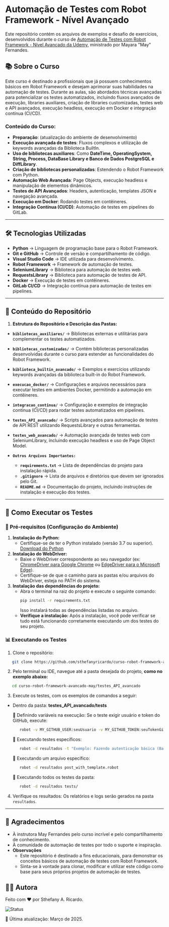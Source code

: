 # Automação de Testes com Robot Framework - Nível Avançado

Este repositório contém os arquivos de exemplos e desafio de exercícios, desenvolvidos durante o curso de [Automação de Testes com Robot Framework - Nível Avançado da Udemy](https://www.udemy.com/course/automacao-de-testes-com-robot-framework-avancado), ministrado por Mayara "May" Fernandes. 

## 📚 Sobre o Curso

Este curso é destinado a profissionais que já possuem conhecimentos básicos em Robot Framework e desejam aprimorar suas habilidades na automação de testes. Durante as aulas, são abordados técnicas avançadas para potencializar os testes automatizados, incluindo fluxos avançados de execução, libraries auxiliares, criação de libraries customizadas, testes web e API avançados, execução headless, execução em Docker e integração contínua (CI/CD).

### Conteúdo do Curso:
- **Preparação**: (atualização do ambiente de desenvolvimento)
- **Execução avançada de testes**: Fluxos complexos e utilização de keywords avançadas da Biblioteca BuiltIn.
- **Uso de bibliotecas auxiliares**: Como **DateTime, OperatingSystem, String, Process, DataBase Library e Banco de Dados PostgreSQL e DiffLibrary**.  
- **Criação de bibliotecas personalizadas**: Estendendo o Robot Framework com Python.  
- **Automação Web Avançada**: Page Objects, execução headless e manipulação de elementos dinâmicos.  
- **Testes de API Avançados**: Headers, autenticação, templates JSON e navegação avançada.  
- **Execução em Docker**: Rodando testes em contêineres.  
- **Integração Contínua (CI/CD)**: Automação de testes em pipelines do GitLab.

---

## 🛠️ Tecnologias Utilizadas

- **Python** → Linguagem de programação base para o Robot Framework.  
- **Git e GitHub** → Controle de versão e compartilhamento de código.  
- **Visual Studio Code** → IDE utilizada para desenvolvimento.  
- **Robot Framework** → Framework de automação de testes.  
- **SeleniumLibrary** → Biblioteca para automação de testes web.  
- **RequestsLibrary** → Biblioteca para automação de testes de API.  
- **Docker** → Execução de testes em contêineres.  
- **GitLab CI/CD** → Integração contínua para automação de testes em pipelines.

---

## 📁 Conteúdo do Repositório  
1. **Estrutura do Repositório e Descrição das Pastas:**

- **`bibliotecas_auxiliares/`** → Bibliotecas externas e utilitárias para complementar os testes automatizados.  

- **`bibliotecas_customizadas/`** → Contém bibliotecas personalizadas desenvolvidas durante o curso para estender as funcionalidades do Robot Framework.  

- **`biblioteca_builtin_avancado/`** → Exemplos e exercícios utilizando keywords avançadas da biblioteca built-in do Robot Framework.  

- **`execucao_docker/`** → Configurações e arquivos necessários para executar testes em ambientes Docker, permitindo a automação em contêineres.  

- **`integracao_continua/`** → Configuração e exemplos de integração contínua (CI/CD) para rodar testes automatizados em pipelines.  

- **`testes_API_avancado/`** → Scripts avançados para automação de testes de API REST utilizando RequestsLibrary e outras ferramentas.  

- **`testes_web_avancado/`** → Automação avançada de testes web com SeleniumLibrary, incluindo execução headless e uso de Page Object Model.  

- **`Outros Arquivos Importantes:`**  
  - **`requirements.txt`** → Lista de dependências do projeto para instalação rápida.  
  - **`.gitignore`** → Lista de arquivos e diretórios que devem ser ignorados pelo Git.  
  - **`README.md`** → Documentação do projeto, incluindo instruções de instalação e execução dos testes.  

---

## 🤖 Como Executar os Testes
### 🔧 Pré-requisitos (Configuração do Ambiente)
  1. **Instalação do Python:**
     - Certifique-se de ter o Python instalado (versão 3.7 ou superior). [Download do Python](https://www.python.org/downloads/)
  2. **Instalação do WebDriver:**
     - Baixe o WebDriver correspondente ao seu navegador (ex: [ChromeDriver para Google Chrome](https://googlechromelabs.github.io/chrome-for-testing/) ou [EdgeDriver para o Microsoft Edge](https://developer.microsoft.com/pt-br/microsoft-edge/tools/webdriver)).
     - Certifique-se de que o caminho para as pastas e/ou arquivos do WebDriver, esteja no PATH do sistema. 
  3. **Instalação das dependências do projeto:**
     - Abra o terminal na raiz do projeto e execute o seguinte comando:
       ```bash
       pip install -r requirements.txt
       ```
       Isso instalará todas as dependências listadas no arquivo.
     - **Verifique a instalação:**
       Após a instalação, você pode verificar se tudo está funcionando corretamente executando um dos testes do seu projeto.

### 📊 Executando os Testes
1. Clone o repositório:
```bash
   git clone https://github.com/sthefanyricardo/curso-robot-framework-avancado-may.git
```
2. Pelo terminal ou IDE, navegue até a pasta desejada do projeto, **como no exemplo abaixo:**
```bash
   cd curso-robot-framework-avancado-may/testes_API_avancado
```
3. Execute os testes, com os exemplos de comandos a seguir:
- Dentro da pasta: **testes_API_avancado/tests**

   📌 Definindo variáveis na execução:
   Se o teste exigir usuário e token do GitHub, execute:
   ```bash
      robot -v MY_GITHUB_USER:seuUsuario -v MY_GITHUB_TOKEN:seuTokenGitHub -d resultados tests/
   ```
   📌 Executando testes específicos:
   ```bash
      robot -d resultados -t "Exemplo: Fazendo autenticação básica (Basic Authentication)" tests/
   ```
   📌 Executando um arquivo específico:
   ```bash
      robot -d resultados post_with_template.robot
   ```
   📌 Executando todos os testes da pasta:
   ```bash
      robot -d resultados tests/
   ```
4. Verifique os resultados:
  Os relatórios e logs serão gerados na pasta ```resultados```.

--- 

## 📌 Agradecimentos
- À instrutora May Fernandes pelo curso incrível e pelo compartilhamento de conhecimento.
- À comunidade de automação de testes por todo o suporte e inspiração.
- **Observações**
  - Este repositório é destinado a fins educacionais, para demonstrar os conceitos básicos de automação de testes com Robot Framework.
  - Sinta-se à vontade para clonar, modificar e utilizar este código como base para seus próprios projetos de automação de testes.

## 🙋‍♀️ Autora
Feito com ❤️ por Sthefany A. Ricardo.

![Status](https://img.shields.io/badge/status-em%20desenvolvimento-yellow)

📅 Última atualização: Março de 2025.